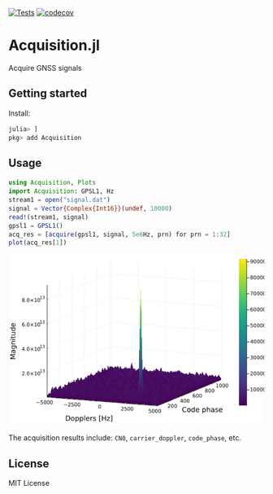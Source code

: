 [![Tests](https://github.com/JuliaGNSS/Acquisition.jl/actions/workflows/ci.yml/badge.svg)](https://github.com/JuliaGNSS/Acquisition.jl/actions)
[![codecov](https://codecov.io/gh/JuliaGNSS/Acquisition.jl/branch/master/graph/badge.svg?token=GFRAHP6R3S)](https://codecov.io/gh/JuliaGNSS/Acquisition.jl)

# Acquisition.jl
Acquire GNSS signals

## Getting started

Install:
```julia
julia> ]
pkg> add Acquisition
```

## Usage

```julia
using Acquisition, Plots
import Acquisition: GPSL1, Hz
stream1 = open("signal.dat")
signal = Vector{Complex{Int16}}(undef, 10000)
read!(stream1, signal)
gpsl1 = GPSL1()
acq_res = [acquire(gpsl1, signal, 5e6Hz, prn) for prn = 1:32]
plot(acq_res[1])
```

![Acquisition plot](media/acquisition_plot.png)

The acquisition results include: `CN0`, `carrier_doppler`, `code_phase`, etc.

## License

MIT License
